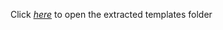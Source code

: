 Click *[here](https://drive.google.com/drive/folders/1RrpPZqaevDTeyxm3-fL2NW8opKKWa7OL?usp=sharing)* to open the extracted templates folder
